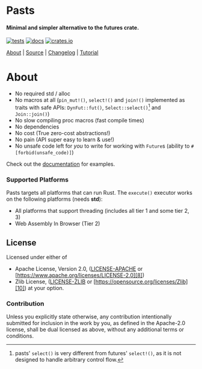 # Pasts

#### Minimal and simpler alternative to the futures crate.

[![tests](https://github.com/Nezeky/pasts/workflows/tests/badge.svg)][2]
[![docs](https://docs.rs/pasts/badge.svg)][0]
[![crates.io](https://img.shields.io/crates/v/pasts.svg)][1]

[About][4] | [Source][5] | [Changelog][3] | [Tutorial][6]

# About
 - No required std / alloc
 - No macros at all (`pin_mut!()`, `select!()` and `join!()` implemented as
   traits with safe APIs: `DynFut::fut()`, `Select::select()`[^1] and
   `Join::join()`)
 - No slow compiling proc macros (fast compile times)
 - No dependencies
 - No cost (True zero-cost abstractions!)
 - No pain (API super easy to learn & use!)
 - No unsafe code left for *you* to write for working with `Future`s (ability to
   `#[forbid(unsafe_code)]`)

Check out the [documentation][0] for examples.

### Supported Platforms
Pasts targets all platforms that can run Rust.  The `execute()` executor works
on the following platforms (needs **std**):
 - All platforms that support threading (includes all tier 1 and some tier 2, 3)
 - Web Assembly In Browser (Tier 2)

## License
Licensed under either of
 - Apache License, Version 2.0,
   ([LICENSE-APACHE][7] or [https://www.apache.org/licenses/LICENSE-2.0][8])
 - Zlib License,
   ([LICENSE-ZLIB][9] or [https://opensource.org/licenses/Zlib][10])
at your option.

### Contribution
Unless you explicitly state otherwise, any contribution intentionally submitted
for inclusion in the work by you, as defined in the Apache-2.0 license, shall be
dual licensed as above, without any additional terms or conditions.

[^1]: pasts' `select()` is very different from futures' `select!()`, as it is
      not designed to handle arbitrary control flow.

[0]: https://docs.rs/pasts
[1]: https://crates.io/crates/pasts
[2]: https://github.com/Nezeky/pasts/actions?query=workflow%3Atests
[3]: https://github.com/Nezeky/pasts/blob/master/CHANGELOG.md
[4]: https://github.com/Nezeky/pasts/blob/master/README.md
[5]: https://github.com/Nezeky/pasts
[6]: https://aldaronlau.com/
[7]: https://github.com/Nezeky/pasts/blob/master/LICENSE-APACHE
[8]: https://www.apache.org/licenses/LICENSE-2.0
[9]: https://github.com/Nezeky/pasts/blob/master/LICENSE-ZLIB
[10]: https://opensource.org/licenses/Zlib
